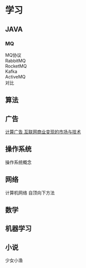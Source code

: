 # 学习
## JAVA
### MQ
MQ协议  
RabbitMQ  
RocketMQ  
Kafka  
ActiveMQ  
对比

## 算法

## 广告
[计算广告 互联网商业变现的市场与技术](计算广告.md)

## 操作系统
操作系统概念

## 网络
计算机网络 自顶向下方法

## 数学

## 机器学习

## 小说
少女小渔
